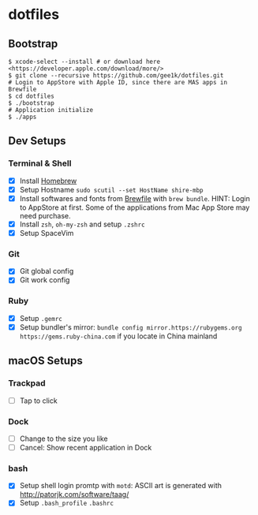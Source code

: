 # dotfiles

## Bootstrap

```shell
$ xcode-select --install # or download here <https://developer.apple.com/download/more/>
$ git clone --recursive https://github.com/gee1k/dotfiles.git
# Login to AppStore with Apple ID, since there are MAS apps in Brewfile
$ cd dotfiles
$ ./bootstrap
# Application initialize
$ ./apps
```

## Dev Setups

### Terminal & Shell

- [x] Install [Homebrew](https://brew.sh)
- [x] Setup Hostname `sudo scutil --set HostName shire-mbp`
- [x] Install softwares and fonts from [Brewfile](https://github.com/gee1k/dotfiles/blob/master/Brewfile) with `brew bundle`. HINT: Login to AppStore at first. Some of the applications from Mac App Store may need purchase.
- [x] Install `zsh`, `oh-my-zsh` and setup `.zshrc`
- [x] Setup SpaceVim

### Git

- [x] Git global config
- [x] Git work config

### Ruby

- [x] Setup `.gemrc`
- [x] Setup bundler's mirror: `bundle config mirror.https://rubygems.org https://gems.ruby-china.com` if you locate in China mainland

## macOS Setups

### Trackpad

- [ ] Tap to click

### Dock

- [ ] Change to the size you like
- [ ] Cancel: Show recent application in Dock
### bash

- [x] Setup shell login promtp with `motd`: ASCII art is generated with <http://patorjk.com/software/taag/>
- [x] Setup `.bash_profile` `.bashrc`
